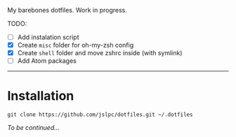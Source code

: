 My barebones dotfiles. Work in progress.

TODO:

-   [ ] Add instalation script
-   [x] Create `misc` folder for oh-my-zsh config
-   [x] Create `shell` folder and move zshrc inside (with symlink)
-   [ ] Add Atom packages

* * *

# Installation

    git clone https://github.com/jslpc/dotfiles.git ~/.dotfiles

_To be continued..._
